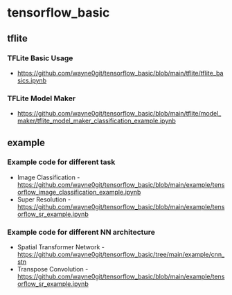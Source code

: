 # tensorflow_basic

## tflite
### TFLite Basic Usage
- https://github.com/wayne0git/tensorflow_basic/blob/main/tflite/tflite_basics.ipynb
### TFLite Model Maker
- https://github.com/wayne0git/tensorflow_basic/blob/main/tflite/model_maker/tflite_model_maker_classification_example.ipynb

## example
### Example code for different task
- Image Classification - https://github.com/wayne0git/tensorflow_basic/blob/main/example/tensorflow_image_classification_example.ipynb
- Super Resolution - https://github.com/wayne0git/tensorflow_basic/blob/main/example/tensorflow_sr_example.ipynb

### Example code for different NN architecture
- Spatial Transformer Network - https://github.com/wayne0git/tensorflow_basic/tree/main/example/cnn_stn
- Transpose Convolution - https://github.com/wayne0git/tensorflow_basic/blob/main/example/tensorflow_sr_example.ipynb
